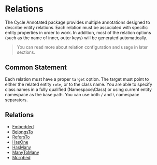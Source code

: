 # Relations

[//]: # (TODO возможно стоит удалить, т.к. дублирует раздел relations/*)

The Cycle Annotated package provides multiple annotations designed to describe entity relations. Each relation must be
associated with specific entity properties in order to work. In addition, most of the relation options (such as the name
of inner, outer keys) will be generated automatically.

> You can read more about relation configuration and usage in later sections.

## Common Statement

Each relation must have a proper `target` option. The target must point to either the related entity `role`, or to the
class name. You are able to specify class names in a fully qualified (Namespace\Class) or using current entity namespace
as the base path. You can use both `/` and `\` namespace separators.

## Relations

- [Embedded](/docs/en/relation/embedded.md)
- [BelongsTo](/docs/en/relation/belongs-to.md)
- [RefersTo](/docs/en/relation/refers-to.md)
- [HasOne](/docs/en/relation/has-one.md)
- [HasMany](/docs/en/relation/has-many.md)
- [ManyToMany](/docs/en/relation/many-to-many.md)
- [Morphed](/docs/en/relation/morphed.md)
